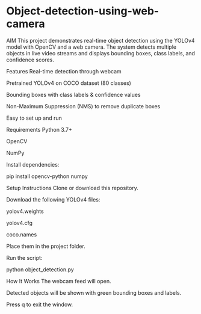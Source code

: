 # Object-detection-using-web-camera
AIM
This project demonstrates real-time object detection using the YOLOv4 model with OpenCV and a web camera. The system detects multiple objects in live video streams and displays bounding boxes, class labels, and confidence scores.

Features
Real-time detection through webcam

Pretrained YOLOv4 on COCO dataset (80 classes)

Bounding boxes with class labels & confidence values

Non-Maximum Suppression (NMS) to remove duplicate boxes

Easy to set up and run

Requirements
Python 3.7+

OpenCV

NumPy

Install dependencies:

pip install opencv-python numpy

Setup Instructions
Clone or download this repository.

Download the following YOLOv4 files:

yolov4.weights

yolov4.cfg

coco.names

Place them in the project folder.

Run the script:

python object_detection.py

How It Works
The webcam feed will open.

Detected objects will be shown with green bounding boxes and labels.

Press q to exit the window.
